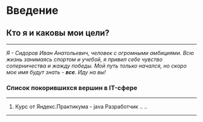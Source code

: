 # Введение


## Кто я и каковы мои цели?
---


*Я - Сидоров Иван Анатольевич, человек с огромными амбициями. Всю жизнь занимаясь спортом и учебой, я привил себе чувство соперничества и жажду победы. Мой путь только начался, но скоро мое имя будут знать - __все__. Иду на вы!*  
### Список покорившихся вершин в IT-сфере


---
1. Курс от Яндекс.Практикума - java Разработчик
..
..
---




